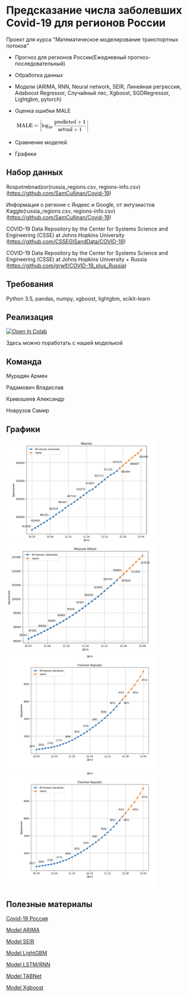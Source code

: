 # Предсказание числа заболевших Covid-19 для регионов России
Проект для курса "Математическое моделирование транспортных потоков"

- Прогноз для регионов России(Ежедневный прогноз-последовательный)
- Обработка данных
- Модели (ARIMA, RNN, Neural network, SEIR, Линейная регрессия, Adaboost Regressor, Случайный лес, Xgboost, SGDRegressor, Lightgbm, pytorch)
- Оценка ошибки MALE 
   
   <img src="https://github.com/SamCullinan/Covid-19/blob/master/images/MALE.png" width="200">
 
- Сравнение моделей
- Графики

## Набор данных
Rospotrebnadzor(russia_regions.csv, regions-info.csv)
(https://github.com/SamCullinan/Covid-19)

Информация о регионе c Яндекс и Google, от энтузиастов Kaggle(russia_regions.csv, regions-info.csv)
(https://github.com/SamCullinan/Covid-19)

COVID-19 Data Repository by the Center for Systems Science and Engineering (CSSE) at Johns Hopkins University
(https://github.com/CSSEGISandData/COVID-19)

COVID-19 Data Repository by the Center for Systems Science and Engineering (CSSE) at Johns Hopkins University + Russia
(https://github.com/grwlf/COVID-19_plus_Russia)

## Требования

Python 3.5, pandas, numpy, xgboost, lightgbm, scikit-learn

 ## Реализация
[![Open In Colab](https://colab.research.google.com/assets/colab-badge.svg)](https://colab.research.google.com/github/yandexdataschool/nlp_course/blob/2020/week11_conversation/seminar_torch.ipynb)

Здесь можно поработать с нашей моделькой

## Команда
Мурадян Армен

Радамович Владислав

Кривошеев Александр

Новрузов Самир

##  Графики

 <img src="https://github.com/SamCullinan/Covid-19/blob/master/images/img1.png" width="400"> <img src="https://github.com/SamCullinan/Covid-19/blob/master/images/img2.png" width="400"> <img src="https://github.com/SamCullinan/Covid-19/blob/master/images/img3.png" width="400">
 <img src="https://github.com/SamCullinan/Covid-19/blob/master/images/img3.png" width="400">
 

## Полезные материалы
[Covid-19 Россия](https://covid19.rosminzdrav.ru)

[Model ARIMA](http://www.machinelearning.ru/wiki/index.php?title=ARIMA)

[Model SEIR](https://docs.idmod.org/projects/emod-hiv/en/latest/model-seir.html)

[Model LightGBM](https://medium.com/@pushkarmandot/https-medium-com-pushkarmandot-what-is-lightgbm-how-to-implement-it-how-to-fine-tune-the-parameters-60347819b7fc)

[Model LSTM/RNN](https://www.sciencedirect.com/science/article/pii/S0960077920306081)

[Model TABNet](https://arxiv.org/abs/1908.07442)

[Model Xgboost](https://medium.com/nuances-of-programming/алгоритм-xgboost-пусть-он-царствует-долго-dc8c4eca3fbc)
